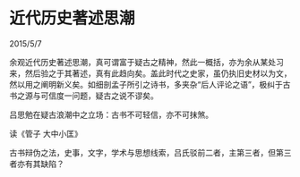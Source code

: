 # 近代历史著述思潮
2015/5/7

余观近代历史著述思潮，真可谓富于疑古之精神，然此一概括，亦为余从某处习来，然后验之于其著述，真有此趋向矣。盖此时代之史家，虽仍执旧史材以为文，然以用之阐明新义矣。如细剖孟子所引之诗书，多夹杂“后人评论之语”，极纠于古书之源与可信度一问题，疑古之说不谬矣。

吕思勉在疑古浪潮中之立场：古书不可轻信，亦不可抹煞。

读《管子 大中小匡》

古书辩伪之法，史事，文字，学术与思想线索，吕氏驳前二者，主第三者，但第三者亦有其缺陷？
